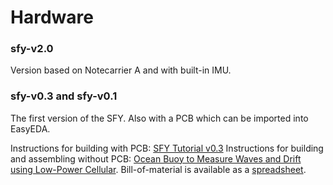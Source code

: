 # Hardware

### sfy-v2.0

Version based on Notecarrier A and with built-in IMU.

### sfy-v0.3 and sfy-v0.1

The first version of the SFY. Also with a PCB which can be imported into
EasyEDA.

Instructions for building with PCB: [SFY Tutorial v0.3](https://docs.google.com/document/d/1EXDII7zj-Mx41jhLi-a5mA7CSWCcb-kMaHQw_yury68/edit?usp=sharing)
Instructions for building and assembling without PCB:
[Ocean Buoy to Measure Waves and Drift using Low-Power Cellular](https://www.hackster.io/gaute-hope/ocean-buoy-to-measure-waves-drift-using-low-power-cellular-16ad09). Bill-of-material is available as a [spreadsheet](https://docs.google.com/spreadsheets/d/e/2PACX-1vRE62P6-pCVzig-hSsqVcr2DABZ5LlB4lt1ZFfrct_tdcxoljO3zjmq7vGT1-jjqNiVCXLdns6XSkHF/pubhtml?gid=0&single=true).
